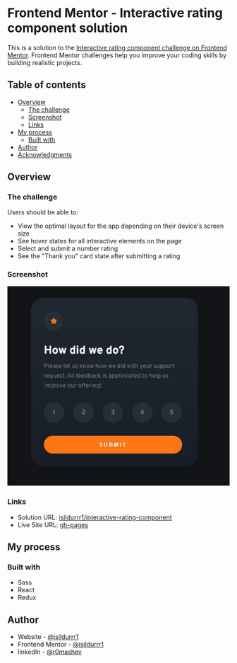 # Frontend Mentor - Interactive rating component solution

This is a solution to the [Interactive rating component challenge on Frontend Mentor](https://www.frontendmentor.io/challenges/interactive-rating-component-koxpeBUmI). Frontend Mentor challenges help you improve your coding skills by building realistic projects. 

## Table of contents

- [Overview](#overview)
  - [The challenge](#the-challenge)
  - [Screenshot](#screenshot)
  - [Links](#links)
- [My process](#my-process)
  - [Built with](#built-with)
- [Author](#author)
- [Acknowledgments](#acknowledgments)

## Overview

### The challenge

Users should be able to:

- View the optimal layout for the app depending on their device's screen size
- See hover states for all interactive elements on the page
- Select and submit a number rating
- See the "Thank you" card state after submitting a rating

### Screenshot

![screenshot](./src/images/Screenshot.jpg)

### Links

- Solution URL: [isildurrr1/interactive-rating-component](https://github.com/isildurrr1/interactive-rating-component)
- Live Site URL: [gh-pages](https://isildurrr1.github.io/interactive-rating-component/)

## My process

### Built with

- Sass
- React
- Redux

## Author

- Website - [@isildurrr1](https://github.com/isildurrr1)
- Frontend Mentor - [@isildurrr1](https://www.frontendmentor.io/profile/isildurrr1)
- linkedIn - [@r0mashev](https://www.linkedin.com/in/r0mashev/)
